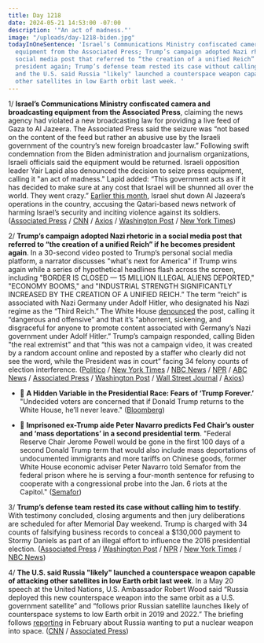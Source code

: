 ```yaml
---
title: Day 1218
date: 2024-05-21 14:53:00 -07:00
description: '"An act of madness."'
image: "/uploads/day-1218-biden.jpg"
todayInOneSentence: 'Israel’s Communications Ministry confiscated camera and broadcasting
  equipment from the Associated Press; Trump’s campaign adopted Nazi rhetoric in a
  social media post that referred to “the creation of a unified Reich” if he becomes
  president again; Trump’s defense team rested its case without calling him to testify;
  and the U.S. said Russia "likely" launched a counterspace weapon capable of attacking
  other satellites in low Earth orbit last week. '
---
```


1/ **Israel’s Communications Ministry confiscated camera and broadcasting equipment from the Associated Press**, claiming the news agency had violated a new broadcasting law for providing a live feed of Gaza to Al Jazeera. The Associated Press said the seizure was “not based on the content of the feed but rather an abusive use by the Israeli government of the country’s new foreign broadcaster law.” Following swift condemnation from the Biden administration and journalism organizations, Israeli officials said the equipment would be returned. Israeli opposition leader Yair Lapid also denounced the decision to seize press equipment, calling it "an act of madness." Lapid added: “This government acts as if it has decided to make sure at any cost that Israel will be shunned all over the world. They went crazy.” [Earlier this month](https://whatthefuckjusthappenedtoday.com/2024/05/06/day-1203/#3-the-israel-defense-forces-dropped), Israel shut down Al Jazeera’s operations in the country, accusing the Qatari-based news network of harming Israel’s security and inciting violence against its soldiers. ([Associated Press](https://apnews.com/article/live-transmission-israel-associated-press-57e8f662907334ba3599156276381190) / [CNN](https://www.cnn.com/2024/05/21/media/israel-gaza-live-camera-shut-down/index.html) / [Axios](https://www.axios.com/2024/05/21/israel-ap-equipment-seized-al-jazeera) / [Washington Post](https://www.washingtonpost.com/world/2024/05/21/israel-hamas-war-gaza-news-palestine-rafah/) / [New York Times](https://www.nytimes.com/2024/05/21/world/middleeast/israel-ap-al-jazeera-cameras.html))

2/ **Trump’s campaign adopted Nazi rhetoric in a social media post that referred to “the creation of a unified Reich” if he becomes president again**. In a 30-second video posted to Trump’s personal social media platform, a narrator discusses "what's next for America" if Trump wins again while a series of hypothetical headlines flash across the screen, including "BORDER IS CLOSED — 15 MILLION ILLEGAL ALIENS DEPORTED," "ECONOMY BOOMS," and "INDUSTRIAL STRENGTH SIGNIFICANTLY INCREASED BY THE CREATION OF A UNIFIED REICH.” The term “reich” is associated with Nazi Germany under Adolf Hitler, who designated his Nazi regime as the “Third Reich.” The White House [denounced](https://www.bloomberg.com/news/articles/2024-05-21/trump-unified-reich-post-is-sickening-white-house-says?sref=MIBMEEoj) the post, calling it “dangerous and offensive” and that it’s "abhorrent, sickening, and disgraceful for anyone to promote content associated with Germany’s Nazi government under Adolf Hitler.” Trump’s campaign responded, calling Biden "the real extremist" and that “this was not a campaign video, it was created by a random account online and reposted by a staffer who clearly did not see the word, while the President was in court” facing 34 felony counts of election interference. ([Politico](https://www.politico.com/news/2024/05/20/trump-social-media-video-unified-reich-00159067) / [New York Times](https://www.nytimes.com/2024/05/20/us/donald-trump-reich-video.html?smid=url-share) / [NBC News](https://www.nbcnews.com/politics/2024-election/trump-shares-video-unified-reich-social-media-rcna153214) / [NPR](https://www.npr.org/2024/05/21/1252653231/trump-unified-reich-antisemitism-truth-social) / [ABC News](https://abcnews.go.com/Politics/trump-posts-social-media-video-seemingly-suggesting-victory/story?id=110422766) / [Associated Press](https://apnews.com/article/trump-election-2024-rhetoric-germany-antisemitism-31002afb91b642c0314223d19e51f427) / [Washington Post](https://www.washingtonpost.com/politics/2024/05/21/trump-unified-reich-truth-social/) / [Wall Street Journal](https://www.wsj.com/politics/elections/trumps-social-media-account-posts-video-referencing-a-unified-reich-6707b59b?mod=lead_feature_below_a_pos1) / [Axios](https://www.axios.com/2024/05/21/trump-unified-reich-video-truth-social-post))

* 🤔 **A Hidden Variable in the Presidential Race: Fears of ‘Trump Forever.’** "Undecided voters are concerned that if Donald Trump returns to the White House, he’ll never leave." ([Bloomberg](https://www.bloomberg.com/news/features/2024-05-21/voters-fear-trump-won-t-leave-if-he-wins-2024-presidential-election?sref=MIBMEEoj))

* 🤔 **Imprisoned ex-Trump aide Peter Navarro predicts Fed Chair’s ouster and ‘mass deportations’ in a second presidential term**. "Federal Reserve Chair Jerome Powell would be gone in the first 100 days of a second Donald Trump term that would also include mass deportations of undocumented immigrants and more tariffs on Chinese goods, former White House economic adviser Peter Navarro told Semafor from the federal prison where he is serving a four-month sentence for refusing to cooperate with a congressional probe into the Jan. 6 riots at the Capitol." ([Semafor](https://www.semafor.com/article/05/21/2024/imprisoned-ex-trump-aide-peter-navarro-predicts-ouster-of-fed-chair-jay-powell))

3/ **Trump’s defense team rested its case without calling him to testify**. With testimony concluded, closing arguments and then jury deliberations are scheduled for after Memorial Day weekend. Trump is charged with 34 counts of falsifying business records to conceal a $130,000 payment to Stormy Daniels as part of an illegal effort to influence the 2016 presidential election. ([Associated Press](https://apnews.com/article/trump-trial-hush-money-robert-costello-b1beb56a666c398ae5393ede16c326da) / [Washington Post](https://www.washingtonpost.com/politics/2024/05/21/trump-trial-hush-money-next-steps/) / [NPR](https://www.npr.org/2024/05/21/1252665767/trumps-trials-hush-money) / [New York Times](https://www.nytimes.com/live/2024/05/21/nyregion/trump-trial-hush-money) / [NBC News](https://www.nbcnews.com/politics/donald-trump/robert-costello-testify-hush-money-trial-clash-judge-merchan-rcna153173))

4/ **The U.S. said Russia "likely" launched a counterspace weapon capable of attacking other satellites in low Earth orbit last week**. In a May 20 speech at the United Nations, U.S. Ambassador Robert Wood said “Russia deployed this new counterspace weapon into the same orbit as a U.S. government satellite” and “follows prior Russian satellite launches likely of counterspace systems to low Earth orbit in 2019 and 2022.” The briefing follows [reporting](https://whatthefuckjusthappenedtoday.com/2024/02/14/day-1121/#3-the-head-of-the-house-intelligence) in February about Russia wanting to put a nuclear weapon into space. ([CNN](https://www.cnn.com/2024/05/21/politics/us-assesses-russia-launched-counter-space-weapon/index.html) / [Associated Press](https://apnews.com/article/un-russia-nuclear-weapons-space-9a5665953505f53e44d646488fd80fa1))
